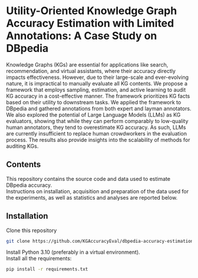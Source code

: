 # Utility-Oriented Knowledge Graph Accuracy Estimation with Limited Annotations: A Case Study on DBpedia
Knowledge Graphs (KGs) are essential for applications like search, recommendation, and virtual assistants, where their accuracy directly impacts effectiveness. However, due to their large-scale and ever-evolving nature, it is impractical to manually evaluate all KG contents. We propose a framework that employs sampling, estimation, and active learning to audit KG accuracy in a cost-effective manner. The framework prioritizes KG facts based on their utility to downstream tasks. We applied the framework to DBpedia and gathered annotations from both expert and layman annotators. We also explored the potential of Large Language Models (LLMs) as KG evaluators, showing that while they can perform comparably to low-quality human annotators, they tend to overestimate KG accuracy. As such, LLMs are currently insufficient to replace human crowdworkers in the evaluation process. The results also provide insights into the scalability of methods for auditing KGs.

## Contents

This repository contains the source code and data used to estimate DBpedia accuracy. <br>
Instructions on installation, acquisition and preparation of the data used for the experiments, as well as statistics and analyses are reported below.

## Installation 

Clone this repository

```bash
git clone https://github.com/KGAccuracyEval/dbpedia-accuracy-estimation.git
```

Install Python 3.10 (preferably in a virtual environment). <br>
Install all the requirements:

```bash
pip install -r requirements.txt
```

